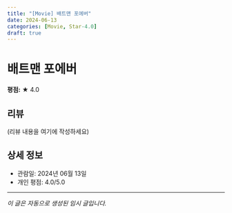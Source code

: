 ```yaml
---
title: "[Movie] 배트맨 포에버"
date: 2024-06-13
categories: [Movie, Star-4.0]
draft: true
---
```


# 배트맨 포에버

**평점:** ★ 4.0

## 리뷰

(리뷰 내용을 여기에 작성하세요)

## 상세 정보

- 관람일: 2024년 06월 13일
- 개인 평점: 4.0/5.0

---

*이 글은 자동으로 생성된 임시 글입니다.*
